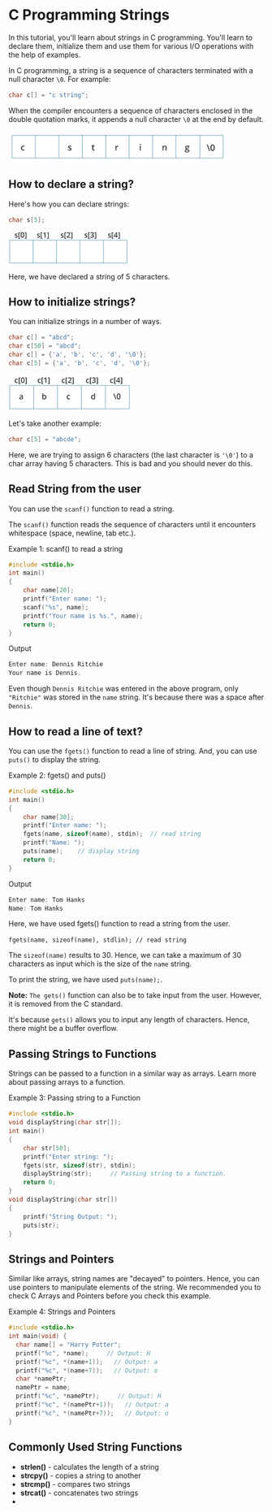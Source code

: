 # C Programming Strings

In this tutorial, you'll learn about strings in C programming. You'll learn to declare them, initialize them and use them for various I/O operations with the help of examples.

In C programming, a string is a sequence of characters terminated with a null character `\0`. For example:

```c
char c[] = "c string";
```

When the compiler encounters a sequence of characters enclosed in the double quotation marks, it appends a null character `\0` at the end by default.

![Memory diagram of strings in C programming](/images/c-string.jpg)

## How to declare a string?

Here's how you can declare strings:

```c
char s[5];
```

![string declaration in C programming](/images/c-string-declaration_0.jpg)

Here, we have declared a string of 5 characters.

## How to initialize strings?

You can initialize strings in a number of ways.

```c
char c[] = "abcd";
char c[50] = "abcd";
char c[] = {'a', 'b', 'c', 'd', '\0'};
char c[5] = {'a', 'b', 'c', 'd', '\0'};
```

![Initialization of strings in C programming](/images/c-string-initialization.jpg)

Let's take another example:

```c
char c[5] = "abcde";
```

Here, we are trying to assign 6 characters (the last character is `'\0'`) to a char array having 5 characters. This is bad and you should never do this.

## Read String from the user

You can use the `scanf()` function to read a string.

The `scanf()` function reads the sequence of characters until it encounters whitespace (space, newline, tab etc.).

Example 1: scanf() to read a string

```c
#include <stdio.h>
int main()
{
    char name[20];
    printf("Enter name: ");
    scanf("%s", name);
    printf("Your name is %s.", name);
    return 0;
}
```

Output

```c
Enter name: Dennis Ritchie
Your name is Dennis.
```

Even though `Dennis Ritchie` was entered in the above program, only `"Ritchie"` was stored in the `name` string. It's because there was a space after `Dennis`.

## How to read a line of text?

You can use the `fgets()` function to read a line of string. And, you can use `puts()` to display the string.

Example 2: fgets() and puts()

```c
#include <stdio.h>
int main()
{
    char name[30];
    printf("Enter name: ");
    fgets(name, sizeof(name), stdin);  // read string
    printf("Name: ");
    puts(name);    // display string
    return 0;
}
```

Output

```c
Enter name: Tom Hanks
Name: Tom Hanks
```

Here, we have used fgets() function to read a string from the user.

`fgets(name, sizeof(name), stdlin); // read string`

The `sizeof(name)` results to 30. Hence, we can take a maximum of 30 characters as input which is the size of the `name` string.

To print the string, we have used `puts(name);`.

**Note:** `The gets()` function can also be to take input from the user. However, it is removed from the C standard.

It's because `gets()` allows you to input any length of characters. Hence, there might be a buffer overflow.

## Passing Strings to Functions

Strings can be passed to a function in a similar way as arrays. Learn more about passing arrays to a function.

Example 3: Passing string to a Function

```c
#include <stdio.h>
void displayString(char str[]);
int main()
{
    char str[50];
    printf("Enter string: ");
    fgets(str, sizeof(str), stdin);
    displayString(str);     // Passing string to a function.
    return 0;
}
void displayString(char str[])
{
    printf("String Output: ");
    puts(str);
}
```

## Strings and Pointers

Similar like arrays, string names are "decayed" to pointers. Hence, you can use pointers to manipulate elements of the string. We recommended you to check C Arrays and Pointers before you check this example.

Example 4: Strings and Pointers

```c
#include <stdio.h>
int main(void) {
  char name[] = "Harry Potter";
  printf("%c", *name);     // Output: H
  printf("%c", *(name+1));   // Output: a
  printf("%c", *(name+7));   // Output: o
  char *namePtr;
  namePtr = name;
  printf("%c", *namePtr);     // Output: H
  printf("%c", *(namePtr+1));   // Output: a
  printf("%c", *(namePtr+7));   // Output: o
}
```

## Commonly Used String Functions

* **strlen()** - calculates the length of a string
* **strcpy()** - copies a string to another
* **strcmp()** - compares two strings
* **strcat()** - concatenates two strings
* 